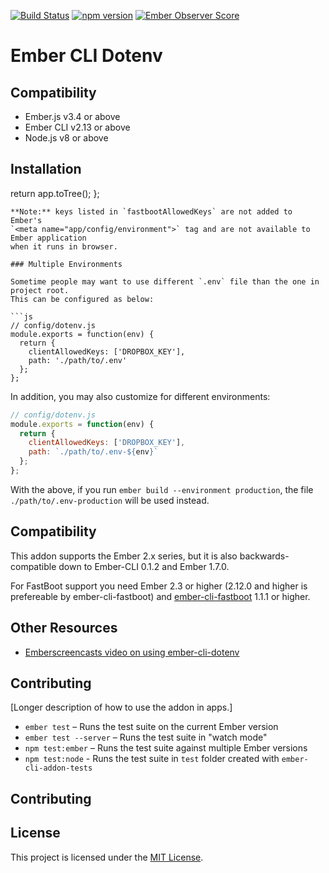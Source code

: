 [![Build Status](https://travis-ci.org/fivetanley/ember-cli-dotenv.svg?branch=master)](https://travis-ci.org/fivetanley/ember-cli-dotenv)
[![npm version](https://badge.fury.io/js/ember-cli-dotenv.svg)](https://badge.fury.io/js/ember-cli-dotenv)
[![Ember Observer Score](https://emberobserver.com/badges/ember-cli-dotenv.svg)](http://emberobserver.com/addons/ember-cli-dotenv)

# Ember CLI Dotenv


Compatibility
------------------------------------------------------------------------------

* Ember.js v3.4 or above
* Ember CLI v2.13 or above
* Node.js v8 or above


Installation
------------------------------------------------------------------------------

  return app.toTree();
};
```
**Note:** keys listed in `fastbootAllowedKeys` are not added to Ember's
`<meta name="app/config/environment">` tag and are not available to Ember application
when it runs in browser.

### Multiple Environments

Sometime people may want to use different `.env` file than the one in project root.
This can be configured as below:

```js
// config/dotenv.js
module.exports = function(env) {
  return {
    clientAllowedKeys: ['DROPBOX_KEY'],
    path: './path/to/.env'
  };
};
```

In addition, you may also customize for different environments:


```js
// config/dotenv.js
module.exports = function(env) {
  return {
    clientAllowedKeys: ['DROPBOX_KEY'],
    path: `./path/to/.env-${env}`
  };
};
```

With the above, if you run `ember build --environment production`, the file
`./path/to/.env-production` will be used instead.

## Compatibility

This addon supports the Ember 2.x series, but it is also backwards-compatible down to Ember-CLI 0.1.2 and Ember 1.7.0.

For FastBoot support you need Ember 2.3 or higher (2.12.0 and higher is prefereable by ember-cli-fastboot)
and [ember-cli-fastboot](https://github.com/ember-fastboot/ember-cli-fastboot) 1.1.1 or higher.

## Other Resources

* [Emberscreencasts video on using ember-cli-dotenv](https://www.emberscreencasts.com/posts/52-dotenv)


Contributing
------------------------------------------------------------------------------

[Longer description of how to use the addon in apps.]

* `ember test` – Runs the test suite on the current Ember version
* `ember test --server` – Runs the test suite in "watch mode"
* `npm test:ember` – Runs the test suite against multiple Ember versions
* `npm test:node` - Runs the test suite in `test` folder created with `ember-cli-addon-tests`

Contributing
------------------------------------------------------------------------------

[dotenv]: https://github.com/motdotla/dotenv


License
------------------------------------------------------------------------------

This project is licensed under the [MIT License](LICENSE.md).
